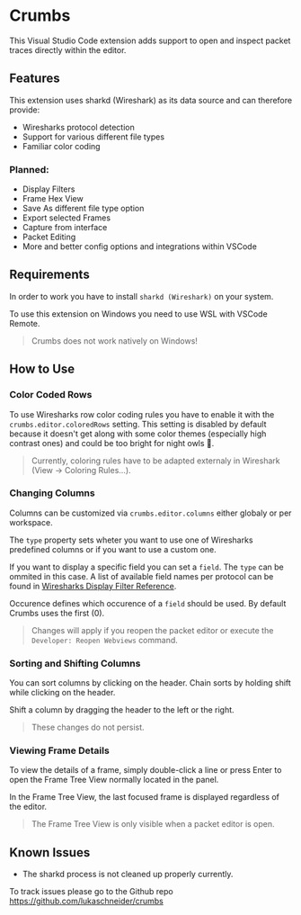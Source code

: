 # Crumbs

This Visual Studio Code extension adds support to open and inspect packet traces directly within the editor.

## Features
This extension uses sharkd (Wireshark) as its data source and can therefore provide:
- Wiresharks protocol detection
- Support for various different file types
- Familiar color coding

### Planned:
- Display Filters
- Frame Hex View
- Save As different file type option
- Export selected Frames
- Capture from interface
- Packet Editing
- More and better config options and integrations within VSCode

## Requirements
In order to work you have to install `sharkd (Wireshark)` on your system.

To use this extension on Windows you need to use WSL with VSCode Remote.

> Crumbs does not work natively on Windows!


## How to Use

### Color Coded Rows
To use Wiresharks row color coding rules you have to enable it with the `crumbs.editor.coloredRows` setting. This setting is disabled by default because it doesn't get along with some color themes (especially high contrast ones) and could be too bright for night owls 🦉.

> Currently, coloring rules have to be adapted externaly in Wireshark (View → Coloring Rules...).

### Changing Columns
Columns can be customized via `crumbs.editor.columns` either globaly or per workspace.

The `type` property sets wheter you want to use one of Wiresharks predefined columns or if you want to use a custom one.

If you want to display a specific field you can set a `field`. The `type` can be ommited in this case. A list of available field names per protocol can be found in [Wiresharks Display Filter Reference](https://www.wireshark.org/docs/dfref/).

Occurence defines which occurence of a `field` should be used. By default Crumbs uses the first (0).

> Changes will apply if you reopen the packet editor or execute the `Developer: Reopen Webviews` command.

### Sorting and Shifting Columns
You can sort columns by clicking on the header. Chain sorts by holding shift while clicking on the header.

Shift a column by dragging the header to the left or the right.
> These changes do not persist.

### Viewing Frame Details
To view the details of a frame, simply double-click a line or press Enter to open the Frame Tree View normally located in the panel.

In the Frame Tree View, the last focused frame is displayed regardless of the editor.

> The Frame Tree View is only visible when a packet editor is open.

## Known Issues
* The sharkd process is not cleaned up properly currently.

To track issues please go to the Github repo https://github.com/lukaschneider/crumbs
